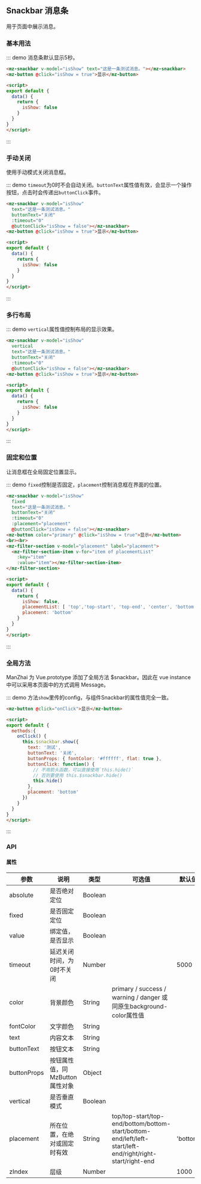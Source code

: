 ## Snackbar 消息条

用于页面中展示消息。

### 基本用法
::: demo 消息条默认显示5秒。
```html
<mz-snackbar v-model="isShow" text="这是一条测试消息。"></mz-snackbar>
<mz-button @click="isShow = true">显示</mz-button>

<script>
export default {
  data() {
    return {
      isShow: false
    }
  }
}
</script>
```
:::


### 手动关闭

使用手动模式关闭消息框。

::: demo `timeout`为0时不会自动关闭。`buttonText`属性值有效，会显示一个操作按钮，点击时会传递出`buttonClick`事件。
```html
<mz-snackbar v-model="isShow"
  text="这是一条测试消息。"
  buttonText="关闭"
  :timeout="0"
  @buttonClick="isShow = false"></mz-snackbar>
<mz-button @click="isShow = true">显示</mz-button>

<script>
export default {
  data() {
    return {
      isShow: false
    }
  }
}
</script>
```
:::

### 多行布局
::: demo `vertical`属性值控制布局的显示效果。
```html
<mz-snackbar v-model="isShow"
  vertical
  text="这是一条测试消息。"
  buttonText="关闭"
  :timeout="0"
  @buttonClick="isShow = false"></mz-snackbar>
<mz-button @click="isShow = true">显示</mz-button>

<script>
export default {
  data() {
    return {
      isShow: false
    }
  }
}
</script>
```
:::

### 固定和位置

让消息框在全局固定位置显示。

::: demo `fixed`控制是否固定，`placement`控制消息框在界面的位置。
```html
<mz-snackbar v-model="isShow"
  fixed
  text="这是一条测试消息。"
  buttonText="关闭"
  :timeout="0"
  :placement="placement"
  @buttonClick="isShow = false"></mz-snackbar>
<mz-button color="primary" @click="isShow = true">显示</mz-button>
<br><br>
<mz-filter-section v-model="placement" label="placement">
  <mz-filter-section-item v-for="item of placementList"
    :key="item"
    :value="item"></mz-filter-section-item>
</mz-filter-section>

<script>
export default {
  data() {
    return {
      isShow: false,
      placementList: [ 'top','top-start', 'top-end', 'center', 'bottom', 'bottom-start',  'bottom-end' ],
      placement: 'bottom'
    }
  }
}
</script>
```
:::

### 全局方法

ManZhai 为 Vue.prototype 添加了全局方法 $snackbar。因此在 vue instance 中可以采用本页面中的方式调用 Message。

::: demo 方法`show`里传的config，与组件Snackbar的属性值完全一致。
```html
<mz-button @click="onClick">显示</mz-button>

<script>
export default {
  methods:{
    onClick() {
      this.$snackbar.show({
        text: '测试',
        buttonText: '关闭',
        buttonProps: { fontColor: '#ffffff', flat: true },
        buttonClick: function() {
          // 不用箭头函数，可以直接使用`this.hide()`
          // 否则要使用 this.$snackbar.hide()
          this.hide()
        },
        placement: 'bottom'
      })
    }    
  }
}
</script>
```
:::

### API

#### 属性
| 参数 | 说明 | 类型 | 可选值 |默认值|
| --- | --- | --- | --- | --- |
|absolute|是否绝对定位|Boolean|||
|fixed|是否固定定位|Boolean|||
|value|绑定值，是否显示|Boolean|||
|timeout|延迟关闭时间，为0时不关闭|Number||5000|
|color|背景颜色|String|primary / success / warning / danger 或同原生background-color属性值||
|fontColor|文字颜色|String|||
|text|内容文本|String|||
|buttonText|按钮文本|String|||
|buttonProps|按钮属性值，同MzButton属性对象|Object|||
|vertical|是否垂直模式|Boolean|||
|placement|所在位置，在绝对或固定时有效|String|top/top-start/top-end/bottom/bottom-start/bottom-end/left/left-start/left-end/right/right-start/right-end|'bottom'|
|zIndex|层级|Number||1000|